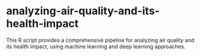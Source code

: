# analyzing-air-quality-and-its-health-impact
This R script provides a comprehensive pipeline for analyzing air quality and its health impact, using machine learning and deep learning approaches. 
